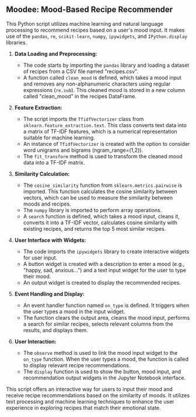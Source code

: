 ## Moodee: Mood-Based Recipe Recommender

This Python script utilizes machine learning and natural language processing to recommend recipes based on a user's mood input. It makes use of the `pandas`, `re`, `scikit-learn`, `numpy`, `ipywidgets`, and `IPython.display` libraries.

1. **Data Loading and Preprocessing:**
   - The code starts by importing the `pandas` library and loading a dataset of recipes from a CSV file named "recipes.csv".
   - A function called `clean_mood` is defined, which takes a mood input and removes any non-alphanumeric characters using regular expressions (`re.sub`). This cleaned mood is stored in a new column called "clean_mood" in the recipes DataFrame.

2. **Feature Extraction:**
   - The script imports the `TfidfVectorizer` class from `sklearn.feature_extraction.text`. This class converts text data into a matrix of TF-IDF features, which is a numerical representation suitable for machine learning.
   - An instance of `TfidfVectorizer` is created with the option to consider word unigrams and bigrams (ngram_range=(1,2)).
   - The `fit_transform` method is used to transform the cleaned mood data into a TF-IDF matrix.

3. **Similarity Calculation:**
   - The `cosine_similarity` function from `sklearn.metrics.pairwise` is imported. This function calculates the cosine similarity between vectors, which can be used to measure the similarity between moods and recipes.
   - The `numpy` library is imported to perform array operations.
   - A `search` function is defined, which takes a mood input, cleans it, converts it into a TF-IDF vector, calculates cosine similarity with existing recipes, and returns the top 5 most similar recipes.

4. **User Interface with Widgets:**
   - The code imports the `ipywidgets` library to create interactive widgets for user input.
   - A button widget is created with a description to enter a mood (e.g., "happy, sad, anxious...") and a text input widget for the user to type their mood.
   - An output widget is created to display the recommended recipes.

5. **Event Handling and Display:**
   - An event handler function named `on_type` is defined. It triggers when the user types a mood in the input widget.
   - The function clears the output area, cleans the mood input, performs a search for similar recipes, selects relevant columns from the results, and displays them.

6. **User Interaction:**
   - The `observe` method is used to link the mood input widget to the `on_type` function. When the user types a mood, the function is called to display relevant recipe recommendations.
   - The `display` function is used to show the button, mood input, and recommendation output widgets in the Jupyter Notebook interface.

This script offers an interactive way for users to input their mood and receive recipe recommendations based on the similarity of moods. It utilizes text processing and machine learning techniques to enhance the user experience in exploring recipes that match their emotional state.
